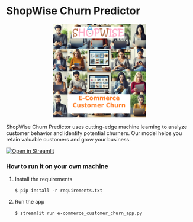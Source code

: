 # ShopWise Churn Predictor

<p align="center"><img src="https://github.com/samuelsemaya/e-commerce-customer-churn-streamlit/blob/main/e-commerce_churn.png?raw=true" width=50% height=50%></p>

ShopWise Churn Predictor uses cutting-edge machine learning to analyze customer behavior and identify potential churners. Our model helps you retain valuable customers and grow your business.

[![Open in Streamlit](https://static.streamlit.io/badges/streamlit_badge_black_white.svg)]([https://blank-app-template.streamlit.app/](https://e-commerce-customer-churn-samuelsemaya.streamlit.app/))

### How to run it on your own machine

1. Install the requirements

   ```
   $ pip install -r requirements.txt
   ```

2. Run the app

   ```
   $ streamlit run e-commerce_customer_churn_app.py
   ```
